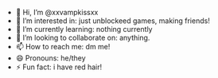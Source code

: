 - 👋 Hi, I’m @xxvampkissxx
- 👀 I’m interested in: just unblockeed games, making friends!
- 🌱 I’m currently learning: nothing currently
- 💞️ I’m looking to collaborate on: anything.
- 📫 How to reach me: dm me!
- 😄 Pronouns: he/they
- ⚡ Fun fact: i have red hair!

<!---
xxvampkissxx/xxvampkissxx is a ✨ special ✨ repository because its `README.md` (this file) appears on your GitHub profile.
You can click the Preview link to take a look at your changes.
--->
